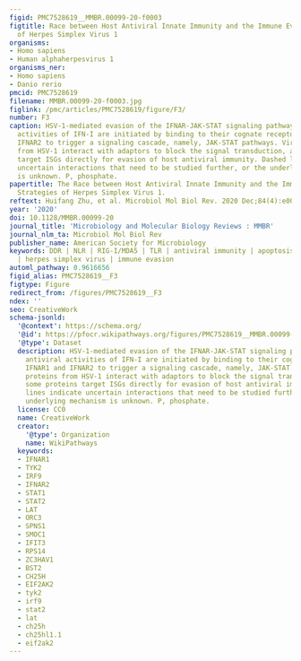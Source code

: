 ```yaml
---
figid: PMC7528619__MMBR.00099-20-f0003
figtitle: Race between Host Antiviral Innate Immunity and the Immune Evasion Strategies
  of Herpes Simplex Virus 1
organisms:
- Homo sapiens
- Human alphaherpesvirus 1
organisms_ner:
- Homo sapiens
- Danio rerio
pmcid: PMC7528619
filename: MMBR.00099-20-f0003.jpg
figlink: /pmc/articles/PMC7528619/figure/F3/
number: F3
caption: HSV-1-mediated evasion of the IFNAR-JAK-STAT signaling pathway. The antiviral
  activities of IFN-I are initiated by binding to their cognate receptor IFNAR1 and
  IFNAR2 to trigger a signaling cascade, namely, JAK-STAT pathways. Viral proteins
  from HSV-1 interact with adaptors to block the signal transduction, and some proteins
  target ISGs directly for evasion of host antiviral immunity. Dashed lines indicate
  uncertain interactions that need to be studied further, or the underlying mechanism
  is unknown. P, phosphate.
papertitle: The Race between Host Antiviral Innate Immunity and the Immune Evasion
  Strategies of Herpes Simplex Virus 1.
reftext: Huifang Zhu, et al. Microbiol Mol Biol Rev. 2020 Dec;84(4):e00099-20.
year: '2020'
doi: 10.1128/MMBR.00099-20
journal_title: 'Microbiology and Molecular Biology Reviews : MMBR'
journal_nlm_ta: Microbiol Mol Biol Rev
publisher_name: American Society for Microbiology
keywords: DDR | NLR | RIG-I/MDA5 | TLR | antiviral immunity | apoptosis | cGAS-STING
  | herpes simplex virus | immune evasion
automl_pathway: 0.9616656
figid_alias: PMC7528619__F3
figtype: Figure
redirect_from: /figures/PMC7528619__F3
ndex: ''
seo: CreativeWork
schema-jsonld:
  '@context': https://schema.org/
  '@id': https://pfocr.wikipathways.org/figures/PMC7528619__MMBR.00099-20-f0003.html
  '@type': Dataset
  description: HSV-1-mediated evasion of the IFNAR-JAK-STAT signaling pathway. The
    antiviral activities of IFN-I are initiated by binding to their cognate receptor
    IFNAR1 and IFNAR2 to trigger a signaling cascade, namely, JAK-STAT pathways. Viral
    proteins from HSV-1 interact with adaptors to block the signal transduction, and
    some proteins target ISGs directly for evasion of host antiviral immunity. Dashed
    lines indicate uncertain interactions that need to be studied further, or the
    underlying mechanism is unknown. P, phosphate.
  license: CC0
  name: CreativeWork
  creator:
    '@type': Organization
    name: WikiPathways
  keywords:
  - IFNAR1
  - TYK2
  - IRF9
  - IFNAR2
  - STAT1
  - STAT2
  - LAT
  - ORC3
  - SPNS1
  - SMOC1
  - IFIT3
  - RPS14
  - ZC3HAV1
  - BST2
  - CH25H
  - EIF2AK2
  - tyk2
  - irf9
  - stat2
  - lat
  - ch25h
  - ch25hl1.1
  - eif2ak2
---
```

